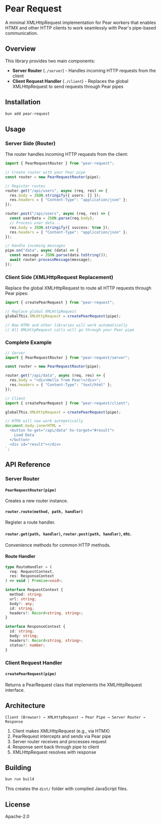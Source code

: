 # Pear Request

A minimal XMLHttpRequest implementation for Pear workers that enables HTMX and other HTTP clients to work seamlessly with Pear's pipe-based communication.

## Overview

This library provides two main components:

- **Server Router** (`./server`) - Handles incoming HTTP requests from the client
- **Client Request Handler** (`./client`) - Replaces the global XMLHttpRequest to send requests through Pear pipes

## Installation

```bash
bun add pear-request
```

## Usage

### Server Side (Router)

The router handles incoming HTTP requests from the client:

```typescript
import { PearRequestRouter } from "pear-request";

// Create router with your Pear pipe
const router = new PearRequestRouter(pipe);

// Register routes
router.get("/api/users", async (req, res) => {
  res.body = JSON.stringify({ users: [] });
  res.headers = { "Content-Type": "application/json" };
});

router.post("/api/users", async (req, res) => {
  const userData = JSON.parse(req.body);
  // Process user data...
  res.body = JSON.stringify({ success: true });
  res.headers = { "Content-Type": "application/json" };
});

// Handle incoming messages
pipe.on("data", async (data) => {
  const message = JSON.parse(data.toString());
  await router.processMessage(message);
});
```

### Client Side (XMLHttpRequest Replacement)

Replace the global XMLHttpRequest to route all HTTP requests through Pear pipes:

```typescript
import { createPearRequest } from "pear-request";

// Replace global XMLHttpRequest
globalThis.XMLHttpRequest = createPearRequest(pipe);

// Now HTMX and other libraries will work automatically
// All XMLHttpRequest calls will go through your Pear pipe
```

### Complete Example

```typescript
// Server
import { PearRequestRouter } from "pear-request/server";

const router = new PearRequestRouter(pipe);

router.get("/api/data", async (req, res) => {
  res.body = "<div>Hello from Pear!</div>";
  res.headers = { "Content-Type": "text/html" };
});

// Client
import { createPearRequest } from "pear-request/client";

globalThis.XMLHttpRequest = createPearRequest(pipe);

// HTMX will now work automatically
document.body.innerHTML = `
  <button hx-get="/api/data" hx-target="#result">
    Load Data
  </button>
  <div id="result"></div>
`;
```

## API Reference

### Server Router

#### `PearRequestRouter(pipe)`

Creates a new router instance.

#### `router.route(method, path, handler)`

Register a route handler.

#### `router.get(path, handler)`, `router.post(path, handler)`, etc.

Convenience methods for common HTTP methods.

#### Route Handler

```typescript
type RouteHandler = (
  req: RequestContext,
  res: ResponseContext
) => void | Promise<void>;

interface RequestContext {
  method: string;
  url: string;
  body?: any;
  id: string;
  headers?: Record<string, string>;
}

interface ResponseContext {
  id: string;
  body: string;
  headers?: Record<string, string>;
  status?: number;
}
```

### Client Request Handler

#### `createPearRequest(pipe)`

Returns a PearRequest class that implements the XMLHttpRequest interface.

## Architecture

```
Client (Browser) → XMLHttpRequest → Pear Pipe → Server Router → Response
```

1. Client makes XMLHttpRequest (e.g., via HTMX)
2. PearRequest intercepts and sends via Pear pipe
3. Server router receives and processes request
4. Response sent back through pipe to client
5. XMLHttpRequest resolves with response

## Building

```bash
bun run build
```

This creates the `dist/` folder with compiled JavaScript files.

## License

Apache-2.0
